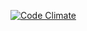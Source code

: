 [![Code Climate](https://codeclimate.com/github/williamcodes/william-codes.png)](https://codeclimate.com/github/williamcodes/william-codes)